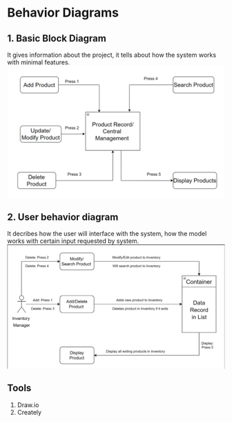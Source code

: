 # Behavior Diagrams
## 1. Basic Block Diagram
It gives information about the project, it tells about how the system works with minimal features.
![Block Diagram](https://github.com/Lokesh12121/M1_Inventary_Managment_System/blob/main/2_Architecture/behavior%20Diagrams/BehaviourStruct.PNG)

## 2. User behavior diagram
It decribes how the user will interface with the system, how the model works with certain input requested by system.
![Behaviour Flow](https://github.com/Lokesh12121/M1_Inventary_Managment_System/blob/main/2_Architecture/behavior%20Diagrams/User_behaviour_flow.PNG)
   
## Tools
1.  Draw.io
2.  Creately
